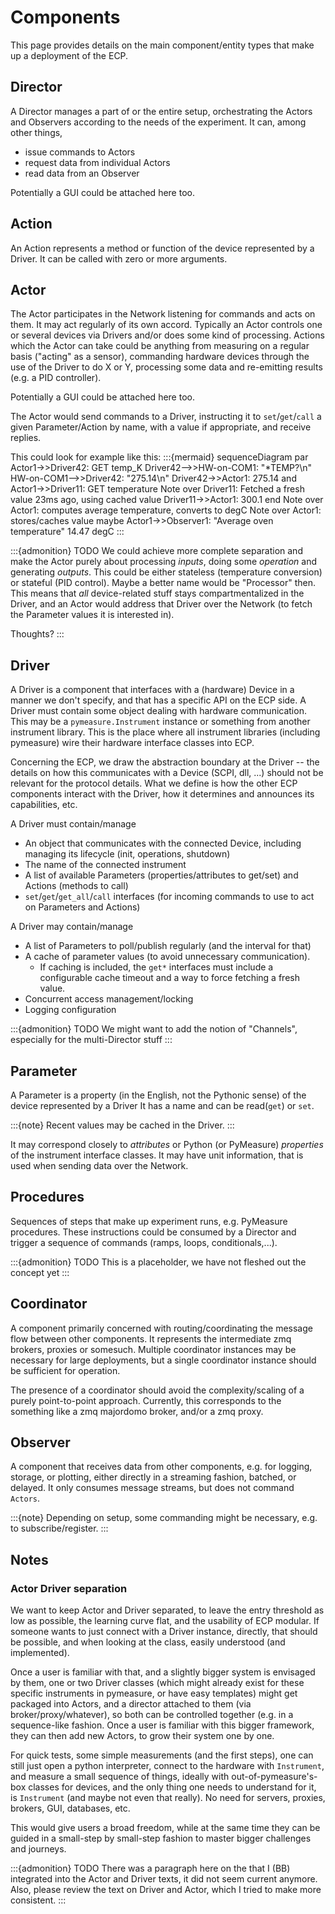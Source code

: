# Components

This page provides details on the main component/entity types that make up a deployment of the ECP.

## Director
A Director manages a part of or the entire setup, orchestrating the Actors and Observers according to the needs of the experiment.
It can, among other things, 
* issue commands to Actors
* request data from individual Actors
* read data from an Observer

Potentially a GUI could be attached here too.

## Action
An Action represents a method or function of the device represented by a Driver.
It can be called with zero or more arguments.

## Actor
The Actor participates in the Network listening for commands and acts on them. 
It may act regularly of its own accord.
Typically an Actor controls one or several devices via Drivers and/or does some kind of processing.
Actions which the Actor can take could be anything from measuring on a regular basis ("acting" as a sensor), commanding hardware devices through the use of the Driver to do X or Y, processing some data and re-emitting results (e.g. a PID controller).

Potentially a GUI could be attached here too.

The Actor would send commands to a Driver, instructing it to `set`/`get`/`call` a given Parameter/Action by name, with a value if appropriate, and receive replies.

This could look for example like this:
:::{mermaid}
sequenceDiagram
    par
        Actor1->>Driver42: GET temp_K
        Driver42-->>HW-on-COM1: "*TEMP?\n"
        HW-on-COM1-->>Driver42: "275.14\n"
        Driver42->>Actor1: 275.14
    and
        Actor1->>Driver11: GET temperature
        Note over Driver11: Fetched a fresh value 23ms ago, using cached value
        Driver11->>Actor1: 300.1
    end
    Note over Actor1: computes average temperature, converts to degC
    Note over Actor1: stores/caches value maybe
    Actor1->>Observer1: "Average oven temperature" 14.47 degC
:::

:::{admonition} TODO
We could achieve more complete separation and make the Actor purely about processing _inputs_, doing some _operation_ and generating _outputs_.
This could be either stateless (temperature conversion) or stateful (PID control).
Maybe a better name would be "Processor" then.
This means that _all_ device-related stuff stays compartmentalized in the Driver, and an Actor would address that Driver over the Network (to fetch the Parameter values it is interested in).

Thoughts?
:::

## Driver
A Driver is a component that interfaces with a (hardware) Device in a manner we don't specify, and that has a specific API on the ECP side.
A Driver must contain some object dealing with hardware communication.
This may be a `pymeasure.Instrument` instance or something from another instrument library.
This is the place where all instrument libraries (including pymeasure) wire their hardware interface classes into ECP.

Concerning the ECP, we draw the abstraction boundary at the Driver -- the details on how this communicates with a Device (SCPI, dll, ...) should not be relevant for the protocol details.
What we define is how the other ECP components interact with the Driver, how it determines and announces its capabilities, etc.

A Driver must contain/manage
* An object that communicates with the connected Device, including managing its lifecycle (init, operations, shutdown)
* The name of the connected instrument
* A list of available Parameters (properties/attributes to get/set) and Actions (methods to call)
* `set`/`get`/`get_all`/`call` interfaces (for incoming commands to use to act on Parameters and Actions)

A Driver may contain/manage
* A list of Parameters to poll/publish regularly (and the interval for that)
* A cache of parameter values (to avoid unnecessary communication). 
    - If caching is included, the `get*` interfaces must include a configurable cache timeout and a way to force fetching a fresh value. 
* Concurrent access management/locking
* Logging configuration

:::{admonition} TODO
We might want to add the notion of "Channels", especially for the multi-Director stuff
:::

## Parameter
A Parameter is a property (in the English, not the Pythonic sense) of the device represented by a Driver
It has a name and can be read(`get`) or `set`.

:::{note}
Recent values may be cached in the Driver.
:::

It may correspond closely to _attributes_ or Python (or PyMeasure) _properties_ of the instrument interface classes.
It may have unit information, that is used when sending data over the Network.

## Procedures
Sequences of steps that make up experiment runs, e.g. PyMeasure procedures.
These instructions could be consumed by a Director and trigger a sequence of commands (ramps, loops, conditionals,...).

:::{admonition} TODO
This is a placeholder, we have not fleshed out the concept yet
:::

## Coordinator
A component primarily concerned with routing/coordinating the message flow between other components.
It represents the intermediate zmq brokers, proxies or somesuch.
Multiple coordinator instances may be necessary for large deployments, but a single coordinator instance should be sufficient for operation.

The presence of a coordinator should avoid the complexity/scaling of a purely point-to-point approach. 
Currently, this corresponds to the something like a zmq majordomo broker, and/or a zmq proxy.

## Observer
A component that receives data from other components, e.g. for logging, storage, or plotting, either directly in a streaming fashion, batched, or delayed.
It only consumes message streams, but does not command `Actors`.

:::{note} Depending on setup, some commanding might be necessary, e.g. to subscribe/register.
:::

## Notes 
### Actor Driver separation
We want to keep Actor and Driver separated, to leave the entry threshold as low as possible, the learning curve flat, and the usability of ECP modular.
If someone wants to just connect with a Driver instance, directly, that should be possible, and when looking at the class, easily understood (and implemented).

Once a user is familiar with that, and a slightly bigger system is envisaged by them, one or two Driver classes (which might already exist for these specific instruments in pymeasure, or have easy templates) might get packaged into Actors, and a director attached to them (via broker/proxy/whatever), so both can be controlled together (e.g. in a sequence-like fashion.
Once a user is familiar with this bigger framework, they can then add new Actors, to grow their system one by one.

For quick tests, some simple measurements (and the first steps), one can still just open a python interpreter, connect to the hardware with `Instrument`, and measure a small sequence of things, ideally with out-of-pymeasure's-box classes for devices, and the only thing one needs to understand for it, is `Instrument` (and maybe not even that really). No need for servers, proxies, brokers, GUI, databases, etc. 

This would give users a broad freedom, while at the same time they can be guided in a small-step by small-step fashion to master bigger challenges and journeys.

:::{admonition} TODO
There was a paragraph here on the that I (BB) integrated into the Actor and Driver texts, it did not seem current anymore.
Also, please review the text on Driver and Actor, which I tried to make more consistent.
:::
